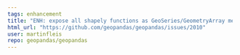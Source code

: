 ```yaml
---
tags: enhancement
title: "ENH: expose all shapely functions as GeoSeries/GeometryArray methods"
html_url: "https://github.com/geopandas/geopandas/issues/2010"
user: martinfleis
repo: geopandas/geopandas
---
```


